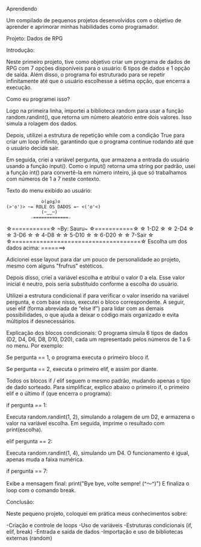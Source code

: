 Aprendendo

Um compilado de pequenos projetos desenvolvidos com o objetivo de aprender e aprimorar minhas habilidades como programador.

Projeto: Dados de RPG

Introdução:

Neste primeiro projeto, tive como objetivo criar um programa de dados de RPG com 7 opções disponíveis para o usuário: 6 tipos de dados e 1 opção de saída.
Além disso, o programa foi estruturado para se repetir infinitamente até que o usuário escolhesse a sétima opção, que encerra a execução.

Como eu programei isso?

Logo na primeira linha, importei a biblioteca random para usar a função random.randint(), que retorna um número aleatório entre dois valores. Isso simula a rolagem dos dados.

Depois, utilizei a estrutura de repetição while com a condição True para criar um loop infinito, garantindo que o programa continue rodando até que o usuário decida sair.

Em seguida, criei a variável pergunta, que armazena a entrada do usuário usando a função input().
Como o input() retorna uma string por padrão, usei a função int() para convertê-la em número inteiro, já que só trabalhamos com números de 1 a 7 neste contexto.

Texto do menu exibido ao usuário:

                 o(≧o≦)o
    (>'o')> ~= ROLE OS DADOS =~ <('o'<) 
                 (─‿‿─)
             ☆=============☆
☆===========☆ ~By: Sauru~  ☆===========☆
☆ 1-D2                                  ☆
☆ 2-D4                                  ☆
☆ 3-D6                                  ☆
☆ 4-D8                                  ☆
☆ 5-D10                                 ☆
☆ 6-D20                                 ☆
☆ 7-Sair                                ☆
 ☆=====================================☆
        Escolha um dos dados acima: 
=======>

Adicionei esse layout para dar um pouco de personalidade ao projeto, mesmo com alguns "frufrus" estéticos.

Depois disso, criei a variável escolha e atribuí o valor 0 a ela. Esse valor inicial é neutro, pois seria substituído conforme a escolha do usuário.

Utilizei a estrutura condicional if para verificar o valor inserido na variável pergunta, e com base nisso, executei o bloco correspondente.
A seguir, usei elif (forma abreviada de “else if”) para lidar com as demais possibilidades, o que ajuda a deixar o código mais organizado e evita múltiplos if desnecessários.

Explicação dos blocos condicionais:
O programa simula 6 tipos de dados (D2, D4, D6, D8, D10, D20), cada um representado pelos números de 1 a 6 no menu. Por exemplo:

Se pergunta == 1, o programa executa o primeiro bloco if.

Se pergunta == 2, executa o primeiro elif, e assim por diante.

Todos os blocos if / elif seguem o mesmo padrão, mudando apenas o tipo de dado sorteado. Para simplificar, explico abaixo o primeiro if, o primeiro elif e o último if (que encerra o programa):

if pergunta == 1:

Executa random.randint(1, 2), simulando a rolagem de um D2, e armazena o valor na variável escolha.
Em seguida, imprime o resultado com print(escolha).

elif pergunta == 2:

Executa random.randint(1, 4), simulando um D4. O funcionamento é igual, apenas muda a faixa numérica.

if pergunta == 7:

Exibe a mensagem final:
print("Bye bye, volte sempre! (^～^)")
E finaliza o loop com o comando break.

Conclusão:

Neste pequeno projeto, coloquei em prática meus conhecimentos sobre:

-Criação e controle de loops
-Uso de variáveis
-Estruturas condicionais (if, elif, break)
-Entrada e saída de dados
-Importação e uso de bibliotecas externas (random)



